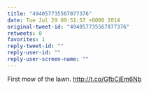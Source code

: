 ```yaml
---
title: "494057735567077376"
date: Tue Jul 29 09:51:57 +0000 2014
original-tweet-id: "494057735567077376"
retweets: 0
favorites: 1
reply-tweet-id: ""
reply-user-id: ""
reply-user-screen-name: ""
---
```

First mow of the lawn. http://t.co/GfbCjEm6Nb
